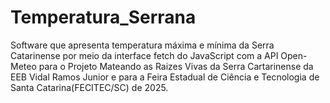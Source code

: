 # Temperatura_Serrana
Software que apresenta temperatura máxima e mínima da Serra Catarinense por meio da interface fetch do JavaScript com a API Open-Meteo para o Projeto Mateando as Raizes Vivas da Serra Cartarinense da EEB Vidal Ramos Junior e para a Feira Estadual de Ciência e Tecnologia de Santa Catarina(FECITEC/SC) de 2025.
